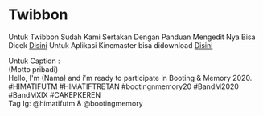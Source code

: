 # Twibbon

Untuk Twibbon Sudah Kami Sertakan Dengan Panduan Mengedit Nya
Bisa Dicek [Disini](https://drive.google.com/file/d/1xC_qDvYzo1WGzkbUhiJg482ukw7Np4Us/view?usp=sharing)
Untuk Aplikasi Kinemaster bisa didownload [Disini](https://drive.google.com/file/d/1000cT5U3gMwBY2N60H-Haas5zEBNkv_f/view?usp=drivesdk)

Untuk Caption : <br/>
        (Motto pribadi)<br/>
        Hello, I'm (Nama) and i'm ready to participate in Booting & Memory 2020. <br/>
        #HIMATIFUTM #HIMATIFTRETAN #bootingnmemory20 #BandM2020 #BandMXIX #CAKEPKEREN
        <br/>
        Tag Ig: @himatifutm & @bootingmemory
